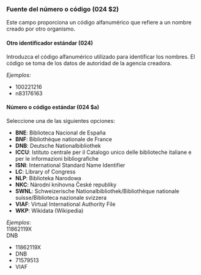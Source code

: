 ### Fuente del número o código (024 $2)

Este campo proporciona un código alfanumérico que refiere a un nombre creado por otro organismo.

#### Otro identificador estándar (024)

Introduzca el código alfanumérico utilizado para identificar los nombres. El código se toma de los datos de autoridad de la agencia creadora.

_Ejemplos:_
- 100221216
- n83176163

#### Número o código estándar (024 $a)

Seleccione una de las siguientes opciones:

- **BNE**: Biblioteca Nacional de España
- **BNF**: Bibliothèque nationale de France
- **DNB**: Deutsche Nationalbibliothek
- **ICCU**: Istituto centrale per il Catalogo unico delle biblioteche italiane e per le informazioni bibliografiche
- **ISNI**: International Standard Name Identifier
- **LC**: Library of Congress
- **NLP**: Biblioteka Narodowa
- **NKC**: Národní knihovna České republiky
- **SWNL**: Schweizerische Nationalbibliothek/Bibliothèque nationale suisse/Biblioteca nazionale svizzera
- **VIAF**: Virtual International Authority File
- **WKP**: Wikidata (Wikipedia)

_Ejemplos_:  
11862119X  
DNB

- 11862119X
- DNB
- 71579513
- VIAF

